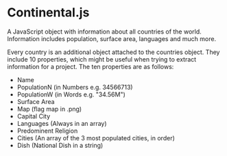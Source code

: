 # Continental.js
A JavaScript object with information about all countries of the world. Information includes population, surface area, languages and much more.

Every country is an additional object attached to the countries object. They include 10 properties, which might be useful when trying to extract information for a project.
The ten properties are as follows:
- Name
- PopulationN (in Numbers e.g. 34566713)
- PopulationW (in Words e.g. "34.56M")
- Surface Area
- Map (flag map in .png)
- Capital City
- Languages (Always in an array)
- Predominent Religion
- Cities (An array of the 3 most populated cities, in order)
- Dish (National Dish in a string)

